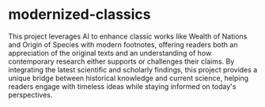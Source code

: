 # modernized-classics

This project leverages AI to enhance classic works like Wealth of Nations and Origin of Species with modern footnotes, offering readers both an appreciation of the original texts and an understanding of how contemporary research either supports or challenges their claims. By integrating the latest scientific and scholarly findings, this project provides a unique bridge between historical knowledge and current science, helping readers engage with timeless ideas while staying informed on today's perspectives.



